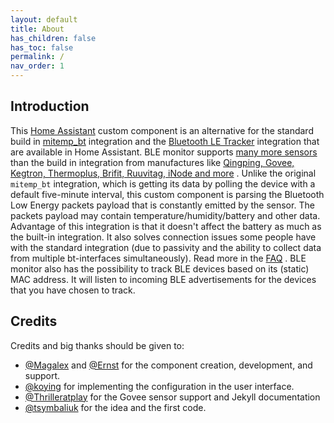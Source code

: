 ```yaml
---
layout: default
title: About
has_children: false
has_toc: false
permalink: /
nav_order: 1
---
```



## Introduction

This [Home Assistant](https://www.home-assistant.io) custom component is an alternative for
 the standard build in
 [mitemp_bt](https://www.home-assistant.io/integrations/mitemp_bt/) integration
 and the
 [Bluetooth LE Tracker](https://www.home-assistant.io/integrations/bluetooth_le_tracker/)
 integration that are available in Home Assistant. BLE monitor supports
 [many more sensors](devices) than the build in integration from manufactures like
 [Qingping, Govee, Kegtron, Thermoplus, Brifit, Ruuvitag, iNode and more](by_brand)
 . Unlike the original `mitemp_bt` integration, which is getting its data by
 polling the device with a default five-minute interval, this custom component
 is parsing the Bluetooth Low Energy packets payload that is constantly emitted
 by the sensor. The packets payload may contain temperature/humidity/battery
 and other data. Advantage of this integration is that it doesn't affect the
 battery as much as the built-in integration. It also solves connection issues
 some people have with the standard integration (due to passivity and the
 ability to collect data from multiple bt-interfaces simultaneously). Read more
 in the  [FAQ](faq#why-is-this-component-called-passive-and-what-does-this-mean)
 . BLE monitor also has the possibility to track BLE devices based on its (static)
 MAC address. It will listen to incoming BLE advertisements for the devices that
 you have chosen to track.

## Credits

Credits and big thanks should be given to:

- [@Magalex](https://community.home-assistant.io/u/Magalex) and [@Ernst](https://community.home-assistant.io/u/Ernst) for the component creation, development, and support.
- [@koying](https://github.com/koying) for implementing the configuration in the user interface.
- [@Thrilleratplay](https://github.com/Thrilleratplay) for the Govee sensor support and Jekyll documentation
- [@tsymbaliuk](https://community.home-assistant.io/u/tsymbaliuk) for the idea and the first code.
